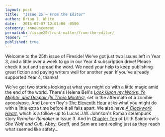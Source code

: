 ```yaml
---
layout: post
title:  "Issue 25 — From the Editor"
author: Brian J. White
date:   2015-07-07 12:01:00 -0500
category: announcement
permalink: /issue25/front-matter/from-the-editor/
teaser: ""
published: true
---
```


Welcome to the 25th issue of Fireside! We've got just two issues left in Year 3, and a little over a week to go in our Year 4 subscription drive! Please check it out and spread the word. We need your help to keep publishing great fiction and paying writers well for another year. If you've already  supported Year 4, thanks!

We've got two stories looking at what you might do with a little magic amid the end of the world. There's Helena Bell's [_Look Upon my Works, Ye Mighty, and Despair (In Three Months)_](/issue25/chapter/look-upon-my-works-ye-mighty-and-despair-in-three-months/), set in the aftermath of a zombie apocalypse. And Lauren Roy's [The Eleventh Hour](/issue25/chapter/the-eleventh-hour/) asks what you might do with a little extra time before it all falls apart. We also have [_A Clockwork Heart_](/issue25/chapter/a-clockwork-heart/), which is a follow-up to Lucas J.W. Johnson's Roman steampunk story _Remaker Remaker_ in Issue 3. And in [Chapter Ten](/issue25/chapter/she-wolf-and-cub-chapter-ten/) of Lilith Saintcrow's _She Wolf and Cub_, Abby, Geoff, and Sam are sent reeling just as they reach what seemed like safety…
